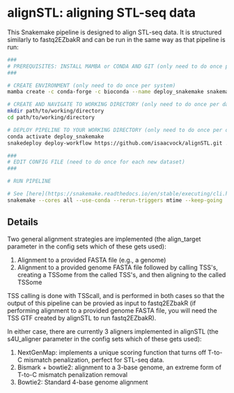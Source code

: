 # alignSTL: aligning STL-seq data

This Snakemake pipeline is designed to align STL-seq data. It is structured similarly to fastq2EZbakR and can be run in the same way as that pipeline is run:

``` bash
### 
# PREREQUISITES: INSTALL MAMBA or CONDA AND GIT (only need to do once per system)
###

# CREATE ENVIRONMENT (only need to do once per system)
mamba create -c conda-forge -c bioconda --name deploy_snakemake snakemake snakedeploy

# CREATE AND NAVIGATE TO WORKING DIRECTORY (only need to do once per dataset)
mkdir path/to/working/directory
cd path/to/working/directory

# DEPLOY PIPELINE TO YOUR WORKING DIRECTORY (only need to do once per dataset)
conda activate deploy_snakemake
snakedeploy deploy-workflow https://github.com/isaacvock/alignSTL.git . --branch main

###
# EDIT CONFIG FILE (need to do once for each new dataset)
###

# RUN PIPELINE

# See [here](https://snakemake.readthedocs.io/en/stable/executing/cli.html) for details on all of the configurable parameters
snakemake --cores all --use-conda --rerun-triggers mtime --keep-going
```

## Details

Two general alignment strategies are implemented (the align_target parameter in the config sets which of these gets used):

1. Alignment to a provided FASTA file (e.g., a genome)
2. Alignment to a provided genome FASTA file followed by calling TSS's, creating a TSSome from the called TSS's, and then aligning to the called TSSome

TSS calling is done with TSScall, and is performed in both cases so that the output of this pipeline can be provied as input to fastq2EZbakR (if performing alignment to a provided genome FASTA file, you will need the TSS GTF created by alignSTL to run fastq2EZbakR). 

In either case, there are currently 3 aligners implemented in alignSTL (the s4U_aligner parameter in the config sets which of these gets used):

1. NextGenMap: implements a unique scoring function that turns off T-to-C mismatch penalization, perfect for STL-seq data.
2. Bismark + bowtie2: alignment to a 3-base genome, an extreme form of T-to-C mismatch penalization removal
3. Bowtie2: Standard 4-base genome alignment


